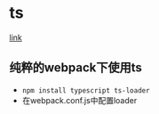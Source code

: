 # ts
[link](https://www.tslang.cn/docs/home.html)
## 纯粹的webpack下使用ts
- `npm install typescript ts-loader`
-  在webpack.conf.js中配置loader